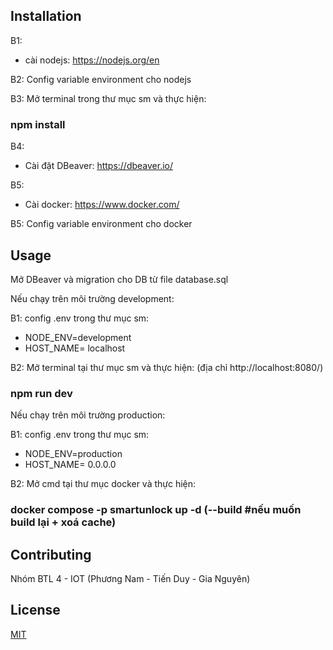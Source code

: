 ## Installation
B1: 
- cài nodejs: https://nodejs.org/en 

B2: Config variable environment cho nodejs

B3: Mở terminal trong thư mục sm và thực hiện:
### npm install 

B4: 
- Cài đặt DBeaver: https://dbeaver.io/

B5: 
- Cài docker: https://www.docker.com/

B5: Config variable environment cho docker

## Usage
Mở DBeaver và migration cho DB từ file database.sql

Nếu chạy trên môi trường development:

B1: config .env trong thư mục sm:
- NODE_ENV=development
- HOST_NAME= localhost 

B2: Mở terminal tại thư mục sm và thực hiện: (địa chỉ http://localhost:8080/)
### npm run dev 


Nếu chạy trên môi trường production:

B1: config .env trong thư mục sm:
- NODE_ENV=production
- HOST_NAME= 0.0.0.0 

B2: Mở cmd tại thư mục docker và thực hiện:
### docker compose -p smartunlock up -d (--build  #nếu muốn build lại + xoá cache)


## Contributing

Nhóm BTL 4 - IOT (Phương Nam - Tiến Duy - Gia Nguyên)


## License

[MIT](https://www.facebook.com/vietvu.nam.vn/)
